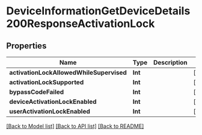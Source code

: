 # DeviceInformationGetDeviceDetails200ResponseActivationLock

## Properties
Name | Type | Description | Notes
------------ | ------------- | ------------- | -------------
**activationLockAllowedWhileSupervised** | **Int** |  | [optional] 
**activationLockSupported** | **Int** |  | [optional] 
**bypassCodeFailed** | **Int** |  | [optional] 
**deviceActivationLockEnabled** | **Int** |  | [optional] 
**userActivationLockEnabled** | **Int** |  | [optional] 

[[Back to Model list]](../README.md#documentation-for-models) [[Back to API list]](../README.md#documentation-for-api-endpoints) [[Back to README]](../README.md)


